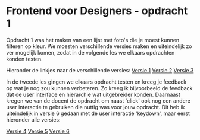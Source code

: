 # Frontend voor Designers - opdracht 1

Opdracht 1 was het maken van een lijst met foto's die je moest kunnen filteren op kleur. We moesten verschillende versies maken en uiteindelijk zo ver mogelijk komen, zodat in de volgende les we elkaars opdrachten konden testen.

Hieronder de linkjes naar de verschillende versies:
[Versie 1](https://TomWesterhof.github.io/Frontend-voor-Designers/Opdracht%201/v1/)
[Versie 2](https://TomWesterhof.github.io/Frontend-voor-Designers/Opdracht%201/v2/)
[Versie 3](https://TomWesterhof.github.io/Frontend-voor-Designers/Opdracht%201/v3/)



In de tweede les gingen we elkaars opdracht testen en kreeg je feedback op wat je nog zou kunnen verbeteren. Zo kreeg ik bijvoorbeeld de feedback dat de user interface en hierarchie wat uitgebreider konden. Daarnaast kregen we van de docent de opdracht om naast 'click' ook nog een andere user interactie te gebruiken die nuttig was voor jouw opdracht. Dit heb ik uiteindelijk in versie 6 gedaan met de user interactie 'keydown', maar eerst hieronder alle versies:

[Versie 4](https://TomWesterhof.github.io/Frontend-voor-Designers/Opdracht%201/v4/)
[Versie 5](https://TomWesterhof.github.io/Frontend-voor-Designers/Opdracht%201/v5/)
[Versie 6](https://TomWesterhof.github.io/Frontend-voor-Designers/Opdracht%201/v6/)
